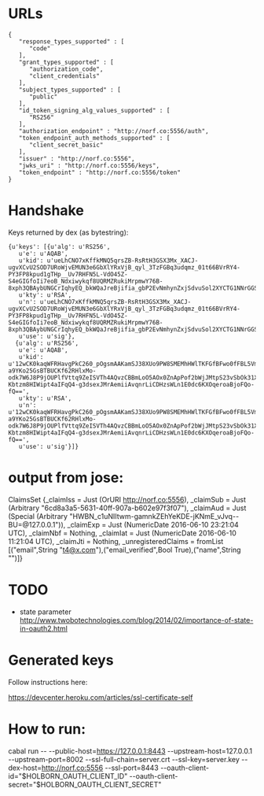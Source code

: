 # URLs
```
{
   "response_types_supported" : [
      "code"
   ],
   "grant_types_supported" : [
      "authorization_code",
      "client_credentials"
   ],
   "subject_types_supported" : [
      "public"
   ],
   "id_token_signing_alg_values_supported" : [
      "RS256"
   ],
   "authorization_endpoint" : "http://norf.co:5556/auth",
   "token_endpoint_auth_methods_supported" : [
      "client_secret_basic"
   ],
   "issuer" : "http://norf.co:5556",
   "jwks_uri" : "http://norf.co:5556/keys",
   "token_endpoint" : "http://norf.co:5556/token"
}
```

# Handshake

Keys returned by dex (as bytestring):

```
{u'keys': [{u'alg': u'RS256',
   u'e': u'AQAB',
   u'kid': u'ueLhCNO7xKffkMNQ5qrsZB-RsRtH3GSX3Mx_XACJ-ugvXCvU2SOD7URoWjvEMUN3e6GbXlYRxVjB_qyl_3TzFGBq3udqmz_01t66BVrRY4-PY3FP8kpud1gTHp__Uv7RHFN5L-VdO45Z-S4eGIGfoIi7eoB_Ndxiwykqf8UQRMZRukiMrpmwY76B-8xph3QBAybUNGCrIqhyEQ_bkWQaJreBjifia_gbP2EvNmhynZxjSdvuSol2XYCTG1NNrGGSkY1y9vSL467zoTlQ0FHoDCFdeN7JuOnVwkQm93TXs_uavAgnUzLK1FQnNB5oG9WarLpRjH9JYBfP_DMuts9A_Q==',
   u'kty': u'RSA',
   u'n': u'ueLhCNO7xKffkMNQ5qrsZB-RsRtH3GSX3Mx_XACJ-ugvXCvU2SOD7URoWjvEMUN3e6GbXlYRxVjB_qyl_3TzFGBq3udqmz_01t66BVrRY4-PY3FP8kpud1gTHp__Uv7RHFN5L-VdO45Z-S4eGIGfoIi7eoB_Ndxiwykqf8UQRMZRukiMrpmwY76B-8xph3QBAybUNGCrIqhyEQ_bkWQaJreBjifia_gbP2EvNmhynZxjSdvuSol2XYCTG1NNrGGSkY1y9vSL467zoTlQ0FHoDCFdeN7JuOnVwkQm93TXs_uavAgnUzLK1FQnNB5oG9WarLpRjH9JYBfP_DMuts9A_Q==',
   u'use': u'sig'},
  {u'alg': u'RS256',
   u'e': u'AQAB',
   u'kid': u'12wCK0kaqWFRHavgPkC260_pOgsmAAKamSJ38XUo9PW8SMEMhHWlTKFGfBFwo0fFBL5VmDek1zMlWA8paVpqVZgCbxi4c2UZ9LscjUFVxc4YBnjJ_rIbLDIQYdiukpA3BUkz2xdGxASYy4pHGa7ULo3pAdjB-a9YKo25GsBTBUCKf62RHlxMo-odk7W6J8P9jOUPlfVttq9ZeISVTh4AQvzCBBmLoO5AOx0ZnApPof2bWjJMtpS23vSbOk31XytEaksAshZNK09hG-Kbtzm8HIWipt4aIFqQ4-g3dsexJMrAemiiAvqnrLiCDHzsWLn1E0dc6KXOqeroaBjoFQo-fQ==',
   u'kty': u'RSA',
   u'n': u'12wCK0kaqWFRHavgPkC260_pOgsmAAKamSJ38XUo9PW8SMEMhHWlTKFGfBFwo0fFBL5VmDek1zMlWA8paVpqVZgCbxi4c2UZ9LscjUFVxc4YBnjJ_rIbLDIQYdiukpA3BUkz2xdGxASYy4pHGa7ULo3pAdjB-a9YKo25GsBTBUCKf62RHlxMo-odk7W6J8P9jOUPlfVttq9ZeISVTh4AQvzCBBmLoO5AOx0ZnApPof2bWjJMtpS23vSbOk31XytEaksAshZNK09hG-Kbtzm8HIWipt4aIFqQ4-g3dsexJMrAemiiAvqnrLiCDHzsWLn1E0dc6KXOqeroaBjoFQo-fQ==',
   u'use': u'sig'}]}
```

# output from jose:

ClaimsSet {_claimIss = Just (OrURI http://norf.co:5556), _claimSub = Just (Arbitrary "6cd8a3a5-5631-40ff-907a-b602e97f3f07"), _claimAud = Just (Special (Arbitrary "HWBN_c1uNIItwm-gamnkZEhYeKDE-jKNmE_vJvq--BU=@127.0.0.1")), _claimExp = Just (NumericDate 2016-06-10 23:21:04 UTC), _claimNbf = Nothing, _claimIat = Just (NumericDate 2016-06-10 11:21:04 UTC), _claimJti = Nothing, _unregisteredClaims = fromList [("email",String "t4@x.com"),("email_verified",Bool True),("name",String "")]}


# TODO

* state parameter
  http://www.twobotechnologies.com/blog/2014/02/importance-of-state-in-oauth2.html


# Generated keys

Follow instructions here:

https://devcenter.heroku.com/articles/ssl-certificate-self


# How to run:

cabal run -- --public-host=https://127.0.0.1:8443 --upstream-host=127.0.0.1 --upstream-port=8002 --ssl-full-chain=server.crt --ssl-key=server.key --dex-host=http://norf.co:5556  --ssl-port=8443 --oauth-client-id="$HOLBORN_OAUTH_CLIENT_ID" --oauth-client-secret="$HOLBORN_OAUTH_CLIENT_SECRET"
